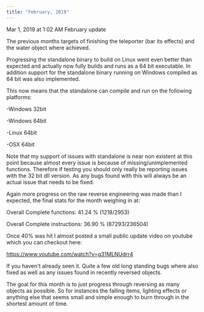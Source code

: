 ```yaml
---
title: "February, 2019"
---
```


Mar 1, 2019 at 1:02 AM
February update

The previous months targets of finishing the teleporter (bar its effects) and the water object where achieved.

Progressing the standalone binary to build on Linux went even better than expected and actually now fully builds and runs as a 64 bit executable. In addition support for the standalone binary running on Windows compiled as 64 bit was also implemented.

This now means that the standalone can compile and run on the following platforms:

-Windows 32bit

-Windows 64bit

-Linux 64bit

-OSX 64bit

Note that my support of issues with standalone is near non existent at this point because almost every issue is because of missing/unimplemented functions. Therefore if testing you should only really be reporting issues with the 32 bit dll version. As any bugs found with this will always be an actual issue that needs to be fixed.

Again more progress on the raw reverse engineering was made than I expected, the final stats for the month weighing in at:

Overall Complete functions: 41.24 % (1218/2953)

Overall Complete instructions: 36.90 % (87293/236504)

Once 40% was hit I almost posted a small public update video on youtube which you can checkout here: 

https://www.youtube.com/watch?v=g31MLNUdrr4

If you haven't already seen it. Quite a few old long standing bugs where also fixed as well as any issues found in recently reversed objects.

The goal for this month is to just progress through reversing as many objects as possible. So for instances the falling items, lighting effects or anything else that seems small and simple enough to burn through in the shortest amount of time.

